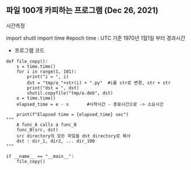 ##  파일 100개 카피하는 프로그램   (Dec 26, 2021)

시간측정

import shutil
import time     #epoch time : UTC 기준 1970년 1월1일 부터 경과시간

- 프로그램 코드  
```
def file_copy():
	s = time.time()
	for i in range(1, 101):
		print("i = ", i)
		dst = "tmp/a_"+str(i) + ".py"  #i를 str로 변경, str + str
		print("dst = ", dst)
		shutil.copyfile("tmp/a.deb", dst)
	e = time.time()
	elapsed_time = e - s       #시작시간 - 종료시간으로 -> 소요시간

	print(f"Elapsed time = {elapsed_time} sec")
"""
	A func_A calls a func_B
	func_B(src, dst)
	src directory의 모든 파일을 dst directory로 복사
	dst : dir_1, dir2, ... dir_100 
"""

if __name__ == "__main__":
	file_copy()
```	
